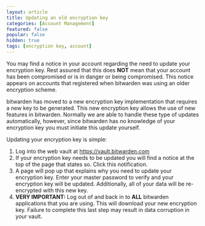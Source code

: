 ```yaml
---
layout: article
title: Updating an old encryption key
categories: [Account Management]
featured: false
popular: false
hidden: true
tags: [encryption key, account]
---
```


You may find a notice in your account regarding the need to update your encryption key. Rest assured that this does **NOT** mean that your account has been compromised or is in danger or being compromised. This notice appears on accounts that registered when bitwarden was using an older encryption scheme.

bitwarden has moved to a new encryption key implementation that requires a new key to be generated. This new encryption key allows the use of new features in bitwarden. Normally we are able to handle these type of updates automatically, however, since bitwarden has no knowledge of your encryption key you must initiate this update yourself.

Updating your encryption key is simple:

1. Log into the web vault at <https://vault.bitwarden.com>
2. If your encryption key needs to be updated you will find a notice at the top of the page that states so. Click this notification.
3. A page will pop up that explains why you need to update your encryption key. Enter your master password to verify and your encryption key will be updated. Additionally, all of your data will be re-encrypted with this new key.
4. **VERY IMPORTANT:** Log out of and back in to **ALL** bitwarden applications that you are using. This will download your new encryption key. Failure to complete this last step may result in data corruption in your vault.

